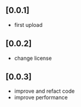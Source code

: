 ## [0.0.1]

* first upload
## [0.0.2]

* change license
## [0.0.3]

* improve and refact code
* improve performance